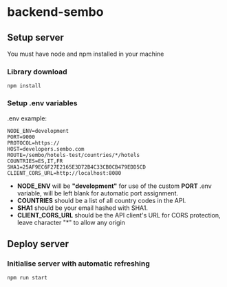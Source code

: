 # backend-sembo

## Setup server
You must have node and npm installed in your machine
### Library download
```
npm install
```

### Setup .env variables
.env example:
```
NODE_ENV=development
PORT=9000
PROTOCOL=https://
HOST=developers.sembo.com
ROUTE=/sembo/hotels-test/countries/*/hotels
COUNTRIES=ES,IT,FR
SHA1=25AF9EC6F27E2165E3D72B4C33CB0CB479EDD5CD
CLIENT_CORS_URL=http://localhost:8080
```

- **NODE_ENV** will be **"development"** for use of the custom **PORT** .env variable, will be left blank for automatic port assignment. 
- **COUNTRIES** should be a list of all country codes in the API.
- **SHA1** should be your email hashed with SHA1.
- **CLIENT_CORS_URL** should be the API client's URL for CORS protection, leave character "*" to allow any origin


## Deploy server
### Initialise server with automatic refreshing
```
npm run start
```

